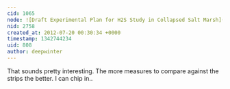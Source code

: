 ```yaml
---
cid: 1065
node: ![Draft Experimental Plan for H2S Study in Collapsed Salt Marsh](../notes/deepwinter/7-11-2012/draft-experimental-plan-h2s-study-collapsed-salt-marsh)
nid: 2758
created_at: 2012-07-20 00:30:34 +0000
timestamp: 1342744234
uid: 808
author: deepwinter
---
```


That sounds pretty interesting.  The more measures to compare against the strips the better.  I can chip in..